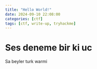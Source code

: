 ```yaml
---
title: "Hello World!"
date: 2024-09-10 22:08:00
categories: [ctf]
tags: [ctf, write-up, tryhackme]
---
```


# Ses deneme bir ki uc

Sa beyler turk warmi